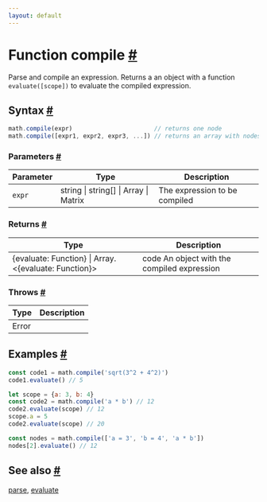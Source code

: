 ```yaml
---
layout: default
---
```


<!-- Note: This file is automatically generated from source code comments. Changes made in this file will be overridden. -->

<h1 id="function-compile">Function compile <a href="#function-compile" title="Permalink">#</a></h1>

Parse and compile an expression.
Returns a an object with a function `evaluate([scope])` to evaluate the
compiled expression.


<h2 id="syntax">Syntax <a href="#syntax" title="Permalink">#</a></h2>

```js
math.compile(expr)                       // returns one node
math.compile([expr1, expr2, expr3, ...]) // returns an array with nodes
```

<h3 id="parameters">Parameters <a href="#parameters" title="Permalink">#</a></h3>

Parameter | Type | Description
--------- | ---- | -----------
`expr` | string &#124; string[] &#124; Array &#124; Matrix |  The expression to be compiled

<h3 id="returns">Returns <a href="#returns" title="Permalink">#</a></h3>

Type | Description
---- | -----------
{evaluate: Function} &#124; Array.&lt;{evaluate: Function}&gt; | code An object with the compiled expression


<h3 id="throws">Throws <a href="#throws" title="Permalink">#</a></h3>

Type | Description
---- | -----------
Error | 

<h2 id="examples">Examples <a href="#examples" title="Permalink">#</a></h2>

```js
const code1 = math.compile('sqrt(3^2 + 4^2)')
code1.evaluate() // 5

let scope = {a: 3, b: 4}
const code2 = math.compile('a * b') // 12
code2.evaluate(scope) // 12
scope.a = 5
code2.evaluate(scope) // 20

const nodes = math.compile(['a = 3', 'b = 4', 'a * b'])
nodes[2].evaluate() // 12
```


<h2 id="see-also">See also <a href="#see-also" title="Permalink">#</a></h2>

[parse](parse.html),
[evaluate](evaluate.html)
